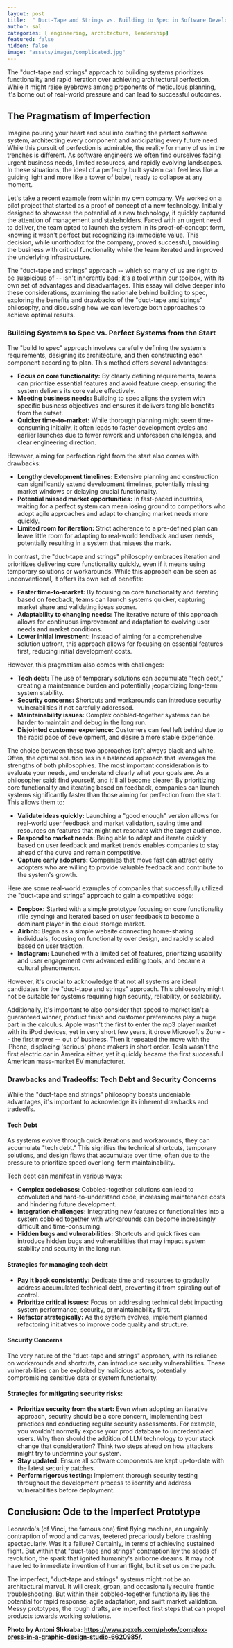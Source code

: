 ```yaml
---
layout: post
title:  " Duct-Tape and Strings vs. Building to Spec in Software Development"
author: sal
categories: [ engineering, architecture, leadership]
featured: false
hidden: false
image: "assets/images/complicated.jpg"
---
```

The "duct-tape and strings" approach to building systems prioritizes functionality and rapid iteration over achieving architectural perfection. While it might raise eyebrows among proponents of meticulous planning, it's borne out of real-world pressure and can lead to successful outcomes.

## The Pragmatism of Imperfection
Imagine pouring your heart and soul into crafting the perfect software system,  architecting every component and anticipating every future need. While this pursuit of perfection is admirable, the reality for many of us in the trenches is different. As software engineers we often find ourselves facing urgent business needs, limited resources, and rapidly evolving landscapes. In these situations, the ideal of a perfectly built system can feel less like a guiding light and more like a tower of babel, ready to collapse at any moment.

Let's take a recent example from within my own company. We worked on a pilot project that started as a proof of concept of a new technology. Initially designed to showcase the potential of a new technology, it quickly captured the attention of management and stakeholders. Faced with an urgent need to deliver, the team opted to launch the system in its proof-of-concept form, knowing it wasn't perfect but recognizing its immediate value. This decision, while unorthodox for the company, proved successful, providing the business with critical functionality while the team iterated and improved the underlying infrastructure.

The "duct-tape and strings" approach -- which so many of us are right to be suspicious of -- isn't inherently bad; it's a tool within our toolbox, with its own set of advantages and disadvantages. This essay will delve deeper into these considerations, examining the rationale behind building to spec, exploring the benefits and drawbacks of the "duct-tape and strings" philosophy, and discussing how we can leverage both approaches to achieve optimal results.

### Building Systems to Spec vs. Perfect Systems from the Start

The "build to spec" approach involves carefully defining the system's requirements, designing its architecture, and then constructing each component according to plan. This method offers several advantages:

* **Focus on core functionality:** By clearly defining requirements, teams can prioritize essential features and avoid feature creep, ensuring the system delivers its core value effectively.
* **Meeting business needs:** Building to spec aligns the system with specific business objectives and ensures it delivers tangible benefits from the outset.
* **Quicker time-to-market:** While thorough planning might seem time-consuming initially, it often leads to faster development cycles and earlier launches due to fewer rework and unforeseen challenges, and clear engineering direction.

However, aiming for perfection right from the start also comes with drawbacks:

* **Lengthy development timelines:** Extensive planning and construction can significantly extend development timelines, potentially missing market windows or delaying crucial functionality.
* **Potential missed market opportunities:** In fast-paced industries, waiting for a perfect system can mean losing ground to competitors who adopt agile approaches and adapt to changing market needs more quickly.
* **Limited room for iteration:** Strict adherence to a pre-defined plan can leave little room for adapting to real-world feedback and user needs, potentially resulting in a system that misses the mark.

In contrast, the "duct-tape and strings" philosophy embraces iteration and prioritizes delivering core functionality quickly, even if it means using temporary solutions or workarounds. While this approach can be seen as unconventional, it offers its own set of benefits:

* **Faster time-to-market:** By focusing on core functionality and iterating based on feedback, teams can launch systems quicker, capturing market share and validating ideas sooner.
* **Adaptability to changing needs:** The iterative nature of this approach allows for continuous improvement and adaptation to evolving user needs and market conditions.
* **Lower initial investment:** Instead of aiming for a comprehensive solution upfront, this approach allows for focusing on essential features first, reducing initial development costs.

However, this pragmatism also comes with challenges:

* **Tech debt:** The use of temporary solutions can accumulate "tech debt," creating a maintenance burden and potentially jeopardizing long-term system stability.
* **Security concerns:** Shortcuts and workarounds can introduce security vulnerabilities if not carefully addressed.
* **Maintainability issues:** Complex cobbled-together systems can be harder to maintain and debug in the long run.
* **Disjointed customer experience:** Customers can feel left behind due to the rapid pace of development, and desire a more stable experience.

The choice between these two approaches isn't always black and white. Often, the optimal solution lies in a balanced approach that leverages the strengths of both philosophies. The most important consideration is to evaluate your needs, and understand clearly what your goals are. As a philosopher said: find yourself, and it'll all become clearer. By prioritizing core functionality and iterating based on feedback, companies can launch systems significantly faster than those aiming for perfection from the start. This allows them to:

* **Validate ideas quickly:** Launching a "good enough" version allows for real-world user feedback and market validation, saving time and resources on features that might not resonate with the target audience.
* **Respond to market needs:** Being able to adapt and iterate quickly based on user feedback and market trends enables companies to stay ahead of the curve and remain competitive.
* **Capture early adopters:** Companies that move fast can attract early adopters who are willing to provide valuable feedback and contribute to the system's growth.

Here are some real-world examples of companies that successfully utilized the "duct-tape and strings" approach to gain a competitive edge:

* **Dropbox:** Started with a simple prototype focusing on core functionality (file syncing) and iterated based on user feedback to become a dominant player in the cloud storage market.
* **Airbnb:** Began as a simple website connecting home-sharing individuals, focusing on functionality over design, and rapidly scaled based on user traction.
* **Instagram:** Launched with a limited set of features, prioritizing usability and user engagement over advanced editing tools, and became a cultural phenomenon.

However, it's crucial to acknowledge that not all systems are ideal candidates for the "duct-tape and strings" approach. This philosophy might not be suitable for systems requiring high security, reliability, or scalability.

Additionally, it's important to also consider that speed to market isn't a guaranteed winner, product finish and customer preferences play a huge part in the calculus. Apple wasn't the first to enter the mp3 player market with its iPod devices, yet in very short few years, it drove Microsoft's Zune -- the first mover -- out of business. Then it repeated the move with the iPhone, displacing 'serious' phone makers in short order. Tesla wasn't the first electric car in America either, yet it quickly became the first successful American mass-market EV manufacturer.

### Drawbacks and Tradeoffs: Tech Debt and Security Concerns

While the "duct-tape and strings" philosophy boasts undeniable advantages, it's important to acknowledge its inherent drawbacks and tradeoffs.

#### Tech Debt
As systems evolve through quick iterations and workarounds, they can accumulate "tech debt." This signifies the technical shortcuts, temporary solutions, and design flaws that accumulate over time, often due to the pressure to prioritize speed over long-term maintainability.

Tech debt can manifest in various ways:

* **Complex codebases:** Cobbled-together solutions can lead to convoluted and hard-to-understand code, increasing maintenance costs and hindering future development.
* **Integration challenges:** Integrating new features or functionalities into a system cobbled together with workarounds can become increasingly difficult and time-consuming.
* **Hidden bugs and vulnerabilities:** Shortcuts and quick fixes can introduce hidden bugs and vulnerabilities that may impact system stability and security in the long run.

#### Strategies for managing tech debt

* **Pay it back consistently:** Dedicate time and resources to gradually address accumulated technical debt, preventing it from spiraling out of control.
* **Prioritize critical issues:** Focus on addressing technical debt impacting system performance, security, or maintainability first.
* **Refactor strategically:** As the system evolves, implement planned refactoring initiatives to improve code quality and structure.

#### Security Concerns
The very nature of the "duct-tape and strings" approach, with its reliance on workarounds and shortcuts, can introduce security vulnerabilities. These vulnerabilities can be exploited by malicious actors, potentially compromising sensitive data or system functionality.

#### Strategies for mitigating security risks:

* **Prioritize security from the start:** Even when adopting an iterative approach, security should be a core concern, implementing best practices and conducting regular security assessments. For example, you wouldn't normally expose your prod database to uncredentialed users. Why then should the addition of LLM technology to your stack change that consideration? Think two steps ahead on how attackers might try to undermine your system.
* **Stay updated:** Ensure all software components are kept up-to-date with the latest security patches.
* **Perform rigorous testing:** Implement thorough security testing throughout the development process to identify and address vulnerabilities before deployment.

## Conclusion: Ode to the Imperfect Prototype

Leonardo's (of Vinci, the famous one) first flying machine, an ungainly contraption of wood and canvas, teetered precariously before crashing spectacularly. Was it a failure? Certainly, in terms of achieving sustained flight. But within that "duct-tape and strings" contraption lay the seeds of revolution, the spark that ignited humanity's airborne dreams. It may not have led to immediate invention of human flight, but it set us on the path.

The imperfect, "duct-tape and strings" systems might not be an architectural marvel. It will creak, groan, and occasionally require frantic troubleshooting. But within their cobbled-together functionality lies the potential for rapid response, agile adaptation, and swift market validation. Messy prototypes, the rough drafts, are imperfect first steps that can propel products towards working solutions.


__Photo by Antoni Shkraba: https://www.pexels.com/photo/complex-press-in-a-graphic-design-studio-6620985/.__